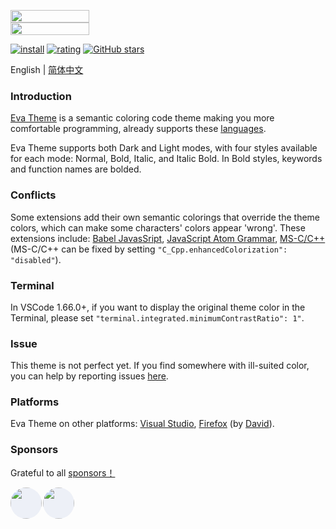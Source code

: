 <p style="display: flex;flex-flow: row wrap;">
    <img width="50%" align="left" class="screenshot" src="https://raw.githubusercontent.com/fisheva/Eva-Theme/master/screenshots/eva-dark-bold.png" referrerpolicy="no-referrer">
    <img width="50%" class="screenshot" src="https://raw.githubusercontent.com/fisheva/Eva-Theme/master/screenshots/eva-light-bold.png" referrerpolicy="no-referrer">
</p>

[![install](https://img.shields.io/vscode-marketplace/i/fisheva.Eva-Theme.svg?style=flat-flat)](https://marketplace.visualstudio.com/items?itemName=fisheva.Eva-Theme) [![rating](https://img.shields.io/visual-studio-marketplace/r/fisheva.Eva-Theme.svg?style=flat)](https://marketplace.visualstudio.com/items/fisheva.Eva-Theme) [![GitHub stars](https://img.shields.io/github/stars/fisheva/Eva-Theme.svg?style=social&label=Star&maxAge=2592000)](https://github.com/fisheva/Eva-Theme)

English | <a title="切换到中文README" href="https://github.com/fisheva/Eva-Theme/blob/master/documents/README_CN.md" target="_blank">简体中文</a>

### Introduction

<a title="Go to the marketplace page of Eva Theme for VSCode." href="https://marketplace.visualstudio.com/items?itemName=fisheva.Eva-Theme" target="_blank">Eva Theme</a><!-- for VSCode--> is a semantic coloring code theme making you more comfortable programming, already supports these <a href="https://github.com/fisheva/Eva-Theme/blob/master/documents/languages.md" target="_blank">languages</a>.

<!-- > Requires VSCode version >=1.12.0. -->

Eva Theme supports both Dark and Light modes, with four styles available for each mode: Normal, Bold, Italic, and Italic Bold. In Bold styles, keywords and function names are bolded.

### Conflicts
<!-- You can disable this feature by turning off 'C_Cpp.enhancedColorization' in the settings. -->
Some extensions add their own semantic colorings that override the theme colors, which can make some characters' colors appear 'wrong'. These extensions include: <a href="https://marketplace.visualstudio.com/items?itemName=mgmcdermott.vscode-language-babel" target="_blank">Babel JavasSript</a>, <a href="https://marketplace.visualstudio.com/items?itemName=ms-vscode.js-atom-grammar" target="_blank">JavaScript Atom Grammar</a>, <a href="https://marketplace.visualstudio.com/items?itemName=ms-vscode.cpptools" target="_blank">MS-C/C++</a>(MS-C/C++ can be fixed by setting `"C_Cpp.enhancedColorization": "disabled"`).

### Terminal

In VSCode 1.66.0+, if you want to display the original theme color in the Terminal, please set `"terminal.integrated.minimumContrastRatio": 1"`.
<!--add the following line into your VSCode settings.json More details in this [issue](https://github.com/microsoft/vscode/issues/146406).-->
### Issue

This theme is not perfect yet. If you find somewhere with ill-suited color, you can help by reporting issues <a href="https://github.com/fisheva/Eva-Theme/issues" target="_blank">here</a><!-- , or leave me a comment on <a href="https://marketplace.visualstudio.com/items?itemName=fisheva.Eva-Theme&ssr=false#review-details" target="_blank">Marketplace</a> -->.

### Platforms

Eva Theme on other platforms: [Visual Studio](https://marketplace.visualstudio.com/items?itemName=fisheva.eva-theme-vs), [Firefox](https://addons.mozilla.org/en-US/firefox/addon/eva-dark/) (by [David](https://github.com/hmnd)).

### Sponsors

Grateful to all [sponsors！](https://github.com/sponsors/fisheva)
<p style="display: flex;flex-flow: row wrap;">
    <a title="JetBrains" href="https://jb.gg/OpenSourceSupport" target="_blank">
        <img class="sponsor" width="50px" height="50px" style="background:#EDF0F7;border-radius:25px;margin-right:2px;" src="https://resources.jetbrains.com/storage/products/company/brand/logos/jb_beam.png" referrerpolicy="no-referrer">
    </a>
    <a title="Andreas Kanz" href="https://github.com/akanz1" target="_blank">
        <img class="sponsor" width="50px" height="50px" style="background:#EDF0F7;border-radius:25px;margin-right:2px;" src="https://avatars.githubusercontent.com/u/51492342?v=4" referrerpolicy="no-referrer">
    </a>
</p>

<!-- <style>
p{
    display: flex;
    flex-flow: row wrap;
    width: 100%;
}
.screenshot{
    width: 50%;
}
.sponsor{
    width: 50px;
    height: 50px;
    margin-right:2px;
    border-radius:25px;
    background:#EDF0F7;
}
</style> -->
